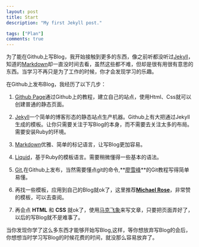 ```yaml
---
layout: post
title: Start
description: "My first Jekyll post."

tags: ["Plan"]
comments: true
---
```



为了能在Github上写Blog，我开始接触到更多的东西，像之前听都没听过[Jekyll][jek]，知道的[Markdown][md]却一直没时间去看，虽然这些都不难，但却是很有用很有意思的东西。当学习不再只是为了工作的时候，你才会发现学习的乐趣。

在Github上发布Blog，我经历了以下几步：
1. [Github Page][gp]通过Github上的教程，建立自己的站点，使用Html、Css就可以创建普通的静态页面。

2. [Jekyll][jek]一个简单的博客形态的静态站点生产机器。Github上有大把通过Jekyll生成的模板。让你只需要关注于写Blog的本身，而不需要去关注太多的布局。需要安装Ruby的环境。

3. [Markdown][md]优雅、简单的标记语言，让写Blog更加容易。

4. [Liquid][lq]，基于Ruby的模板语言。需要稍微懂得一些基本的语法。

5. [Git][lxf],在Github上发布，当然需要懂点git的命令,**[廖雪峰][lxf]**的Git教程写得简单易懂。

6. 再找一些模板，应用到自己的Blog就ok了，这里推荐[**Michael Rose**][mr]，非常赞的模板，可以去查阅。

7. 再会点 **HTML** 和 **CSS** 就ok了，使用[马克飞象][mkfx]来写文章，只要把页面弄好了，以后的写Blog就不是难事了。

当你发现你学了这么多东西才能够开始写Blog,这样，等你想放弃写Blog的会后，你想想当时学习写Blog的时候花费的时间，就没那么容易放弃了。

[jek]: http://jekyllcn.com/
[md]: http://www.markdown.cn/
[gp]: https://pages.github.com/
[lq]: http://docs.shopify.com/themes/liquid-documentation/basics
[lxf]: http://www.liaoxuefeng.com/wiki/0013739516305929606dd18361248578c67b8067c8c017b000
[mr]: http://mmistakes.github.io/minimal-mistakes/posts/
[mkfx]: http://maxiang.info/
